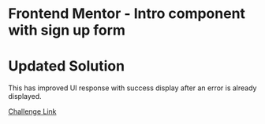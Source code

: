 # Frontend Mentor - Intro component with sign up form

# Updated Solution

This has improved UI response with success display after an error is already displayed.

[Challenge Link](https://www.frontendmentor.io/challenges/intro-component-with-signup-form-5cf91bd49edda32581d28fd1)